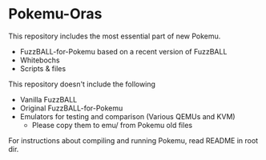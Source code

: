 # Pokemu-Oras

This repository includes the most essential part of new Pokemu.

- FuzzBALL-for-Pokemu based on a recent version of FuzzBALL
- Whitebochs
- Scripts & files

This repository doesn't include the following 

- Vanilla FuzzBALL
- Original FuzzBALL-for-Pokemu 
- Emulators for testing and comparison (Various QEMUs and KVM)
	* Please copy them to emu/ from Pokemu old files

For instructions about compiling and running Pokemu, read README in root dir.
